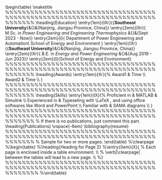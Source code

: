 \begin{table}
\maketitle
%%%%%%%%%%%%%%%%%%%%%%%%%%%%%%%%%%%%%%%%%%%%%%%%%%%%%%%%%%%%%%%%%%%%%%%%%%%%%%%
\heading{Education}
\entry{1em}{lXr}{{**Southeast University**}&{}&{Nanjing, Jiangsu Province, China}}
\entry{2em}{lXr}{
M.Sc. in *Power Engineering and Engineering Thermophysics*
&{}&{Sept 2023 - Now}}
\entry{2em}{l}{
Department of Power Engineering and Automation\\
School of Energy and Environment
}
\entry{1em}{lXr}{{**Southeast University**}&{}&{Nanjing, Jiangsu Province, China}}
\entry{2em}{lXr}{
B.E. in *Energy and Power Engineering*
&{}&{Aug 2019 - Jun 2023}}
\entry{2em}{l}{School of Energy and Environment}
%%%%%%%%%%%%%%%%%%%%%%%%%%%%%%%%%%%%%%%%%%%%%%%%%%%%%%%%%%%%%%%%%%%%%%%%%%%%%%%
\heading{Awards}
\entry{1em}{Xr}{%
    Award1 & Time \\\\
    Award2 & Time \\\\
}
%%%%%%%%%%%%%%%%%%%%%%%%%%%%%%%%%%%%%%%%%%%%%%%%%%%%%%%%%%%%%%%%%%%%%%%%%%%%%%%
\heading{Skills}
\entry{1em}{lX}{%
    Proficient in  & MATLAB \& Simulink \\\\
    Experienced in & Typeseting with \LaTeX , and using office softwares like Word and PowerPoint \\\\
    Familiar with  & SAMA diagrams \\\\
}
%%%%%%%%%%%%%%%%%%%%%%%%%%%%%%%%%%%%%%%%%%%%%%%%%%%%%%%%%%%%%%%%%%%%%%%%%%%%%%%
% If there is no publications, just comment this part.
\heading{Publications}
\vspace{-6em}
\bibliography{resume}
%%%%%%%%%%%%%%%%%%%%%%%%%%%%%%%%%%%%%%%%%%%%%%%%%%%%%%%%%%%%%%%%%%%%%%%%%%%%%%%
% Sample for two or more pages.
\end{table}
%\clearpage
%\begin{table}
%\heading{Heading for Page 2}
%\entry{0em}{X}{
%    Each page is enclosed inside a table environment. \\\\
%    \verb|\clearpage| between the tables will lead to a new page. \\\\
%}
%%%%%%%%%%%%%%%%%%%%%%%%%%%%%%%%%%%%%%%%%%%%%%%%%%%%%%%%%%%%%%%%%%%%%%%%%%%%%%%%
%\end{table}
